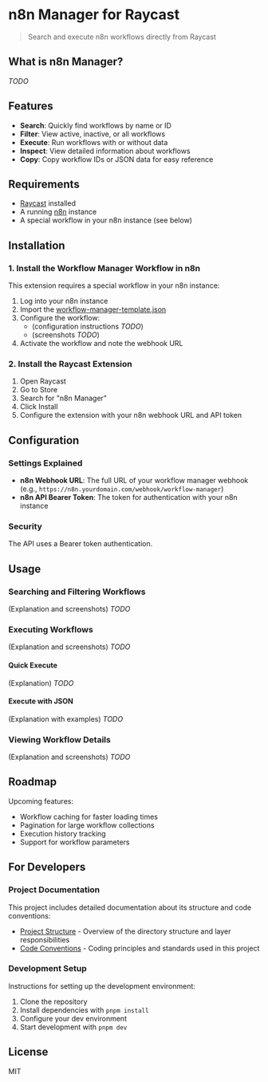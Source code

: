 # n8n Manager for Raycast

> Search and execute n8n workflows directly from Raycast

## What is n8n Manager?

_TODO_

## Features

- **Search**: Quickly find workflows by name or ID
- **Filter**: View active, inactive, or all workflows
- **Execute**: Run workflows with or without data
- **Inspect**: View detailed information about workflows
- **Copy**: Copy workflow IDs or JSON data for easy reference

## Requirements

- [Raycast](https://www.raycast.com/) installed
- A running [n8n](https://n8n.io/) instance
- A special workflow in your n8n instance (see below)

## Installation

### 1. Install the Workflow Manager Workflow in n8n

This extension requires a special workflow in your n8n instance:

1. Log into your n8n instance
2. Import the [workflow-manager-template.json](https://creators.n8n.io/workflows/4166)
3. Configure the workflow:
   - (configuration instructions _TODO_)
   - (screenshots _TODO_)
4. Activate the workflow and note the webhook URL

### 2. Install the Raycast Extension

1. Open Raycast
2. Go to Store
3. Search for "n8n Manager"
4. Click Install
5. Configure the extension with your n8n webhook URL and API token

## Configuration

### Settings Explained

- **n8n Webhook URL**: The full URL of your workflow manager webhook (e.g., `https://n8n.yourdomain.com/webhook/workflow-manager`)
- **n8n API Bearer Token**: The token for authentication with your n8n instance

### Security

The API uses a Bearer token authentication.

## Usage

### Searching and Filtering Workflows

(Explanation and screenshots) _TODO_

### Executing Workflows

(Explanation and screenshots) _TODO_

#### Quick Execute

(Explanation) _TODO_

#### Execute with JSON

(Explanation with examples) _TODO_

### Viewing Workflow Details

(Explanation and screenshots) _TODO_

## Roadmap

Upcoming features:

- Workflow caching for faster loading times
- Pagination for large workflow collections
- Execution history tracking
- Support for workflow parameters

## For Developers

### Project Documentation

This project includes detailed documentation about its structure and code conventions:

- [Project Structure](docs/project-structure.md) - Overview of the directory structure and layer responsibilities
- [Code Conventions](docs/code-conventions.md) - Coding principles and standards used in this project

### Development Setup

Instructions for setting up the development environment:

1. Clone the repository
2. Install dependencies with `pnpm install`
3. Configure your dev environment
4. Start development with `pnpm dev`

## License

MIT
